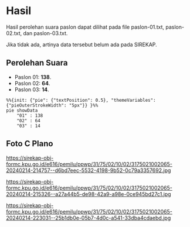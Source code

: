 # Hasil

Hasil perolehan suara paslon dapat dilihat pada file paslon-01.txt, paslon-02.txt, dan paslon-03.txt.

Jika tidak ada, artinya data tersebut belum ada pada SIREKAP.

## Perolehan Suara

 * Paslon 01: **138**.
 * Paslon 02: **64**.
 * Paslon 03: **14**.

```mermaid
%%{init: {"pie": {"textPosition": 0.5}, "themeVariables": {"pieOuterStrokeWidth": "5px"}} }%%
pie showData
    "01" : 138
    "02" : 64
    "03" : 14
```
## Foto C Plano

https://sirekap-obj-formc.kpu.go.id/e616/pemilu/ppwp/31/75/02/10/02/3175021002065-20240214-214757--d6bd7eec-5532-4198-9b52-0c79a3357692.jpg

https://sirekap-obj-formc.kpu.go.id/e616/pemilu/ppwp/31/75/02/10/02/3175021002065-20240214-215326--a27a44b5-de98-42a9-a98e-0ce945bd27c1.jpg

https://sirekap-obj-formc.kpu.go.id/e616/pemilu/ppwp/31/75/02/10/02/3175021002065-20240214-223031--25b1db0e-05b7-4d0c-a541-33dba4cdaebd.jpg
